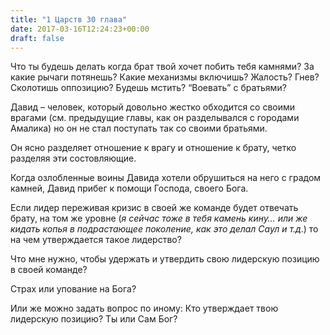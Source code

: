 ```yaml
---
title: "1 Царств 30 глава"
date: 2017-03-16T12:24:23+00:00
draft: false
---
```


Что ты будешь делать когда брат твой хочет побить тебя камнями? За какие рычаги потянешь? Какие механизмы включишь? Жалость? Гнев? Сколотишь оппозицию? Будешь мстить? &#8220;Воевать&#8221; с братьями?

Давид &#8211; человек, который довольно жестко обходится со своими врагами (см. предыдущие главы, как он разделывался с городами Амалика) но он не стал поступать так со своими братьями.

Он ясно разделяет отношение к врагу и отношение к брату, четко разделяя эти состовляющие.

Когда озлобленные воины Давида хотели обрушиться на него с градом камней, Давид прибег к помощи Господа, своего Бога.

Если лидер переживая кризис в своей же команде будет отвечать брату, на том же уровне (_я сейчас тоже в тебя камень кину&#8230; или же кидать копья в подрастающее поколение, как это делал Саул и т.д_.) то на чем утверждается такое лидерство?

Что мне нужно, чтобы удержать и утвердить свою лидерскую позицию в своей команде?

Страх или упование на Бога?

Или же можно задать вопрос по иному: Кто утверждает твою лидерскую позицию? Ты или Сам Бог?